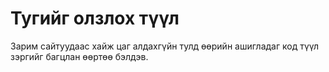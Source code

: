 # Тугийг олзлох түүл

Зарим сайтуудаас хайж цаг алдахгүйн тулд өөрийн ашигладаг код түүл зэргийг багцлан өөртөө бэлдэв.
